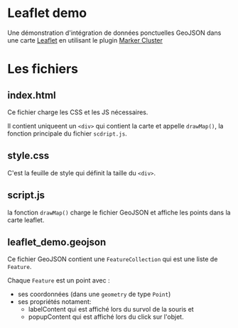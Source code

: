 # Leaflet demo

Une démonstration d'intégration de données ponctuelles GeoJSON dans une carte [Leaflet](https://github.com/Leaflet/Leaflet) en utilisant le plugin [Marker Cluster](https://github.com/Leaflet/Leaflet.markercluster)

# Les fichiers
## index.html
Ce fichier charge les CSS et les JS nécessaires. 

Il contient uniqueent un `<div>` qui contient la carte et appelle `drawMap()`, la fonction principale du fichier `scdript.js`. 

## style.css
C'est la feuille de style qui définit la taille du `<div>`.

## script.js
la fonction `drawMap()` charge le fichier GeoJSON et affiche les points dans la carte leaflet.

## leaflet_demo.geojson
Ce fichier GeoJSON contient une `FeatureCollection` qui est une liste de `Feature`.

Chaque `Feature` est un point avec :
- ses coordonnées (dans une `geometry` de type `Point`)
- ses propriétés notament:
  - labelContent qui est affiché lors du survol de la souris et 
  - popupContent qui est affiché lors du click sur l'objet.
